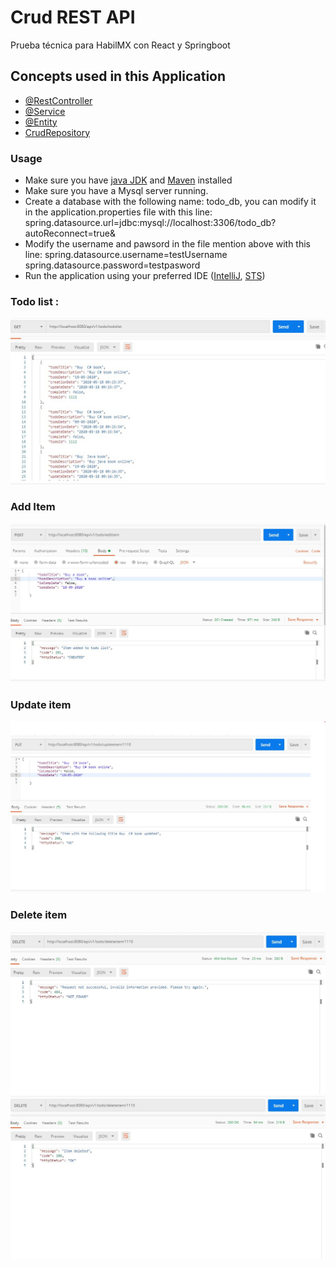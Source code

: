 # Crud REST API


Prueba técnica para HabilMX con React y Springboot


##  Concepts used in this Application


* [@RestController](https://spring.io/guides/gs/rest-service/)
* [@Service](https://spring.io/guides/gs/rest-service/)
* [@Entity](https://spring.io/guides/gs/rest-service/)
* [CrudRepository](https://docs.spring.io/spring-data/data-commons/docs/1.6.1.RELEASE/reference/html/repositories.html)


### Usage
* Make sure you have [java JDK](https://www.oracle.com/java/technologies/javase-jdk8-downloads.html) and [Maven](https://maven.apache.org/) installed
* Make sure you have a Mysql server running.
* Create a database with the following name: todo_db, you can modify it in the application.properties file with this line:  spring.datasource.url=jdbc:mysql://localhost:3306/todo_db?autoReconnect=true& 
* Modify the username and pawsord in the file mention above with this line:  spring.datasource.username=testUsername spring.datasource.password=testpasword
* Run the application using your preferred IDE ([IntelliJ](https://www.jetbrains.com/idea/), [STS](https://spring.io/tools))






### Todo list :

<img src="https://github.com/claykabongok/Todo-REST-API-Spring-Boot/blob/master/readme/todolist.jpg?raw=true"  alt="Demo screen postman">


### Add  Item

<img src="https://github.com/claykabongok/Todo-REST-API-Spring-Boot/blob/master/readme/additem.jpg?raw=true"  alt="Demo screen postman">


### Update item
<img src="https://github.com/claykabongok/Todo-REST-API-Spring-Boot/blob/master/readme/updateItem.jpg?raw=true"  alt="Demo screen postman">





### Delete item
<img src="https://github.com/claykabongok/Todo-REST-API-Spring-Boot/blob/master/readme/deleteInvalidId.jpg?raw=true"  alt="Demo screen postman">



<img src="https://github.com/claykabongok/Todo-REST-API-Spring-Boot/blob/master/readme/deleteItem.jpg?raw=true"  alt="Demo screen postman">




